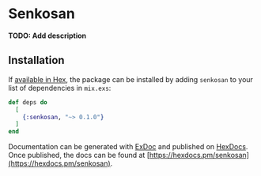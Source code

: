 # Senkosan

**TODO: Add description**

## Installation

If [available in Hex](https://hex.pm/docs/publish), the package can be installed
by adding `senkosan` to your list of dependencies in `mix.exs`:

```elixir
def deps do
  [
    {:senkosan, "~> 0.1.0"}
  ]
end
```

Documentation can be generated with [ExDoc](https://github.com/elixir-lang/ex_doc)
and published on [HexDocs](https://hexdocs.pm). Once published, the docs can
be found at [https://hexdocs.pm/senkosan](https://hexdocs.pm/senkosan).

